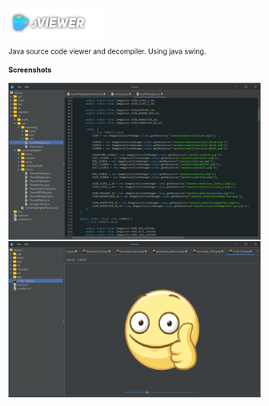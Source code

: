 ![](git-images/logo.png)

Java source code viewer and decompiler. Using java swing. 

#### Screenshots
![](git-images/jv_1.png)
![](git-images/jv_2.png)
